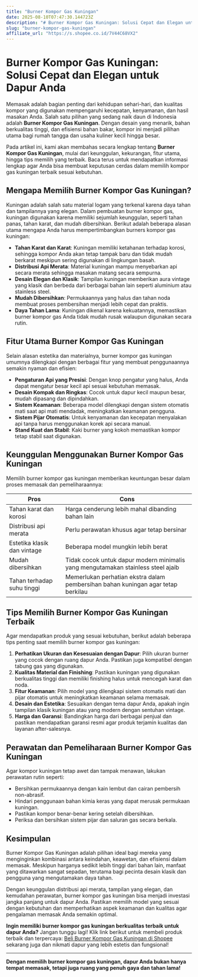 ```yaml
---
title: "Burner Kompor Gas Kuningan"
date: 2025-08-10T07:47:30.144723Z
description: "# Burner Kompor Gas Kuningan: Solusi Cepat dan Elegan untuk Dapur Anda..."
slug: "burner-kompor-gas-kuningan"
affiliate_url: "https://s.shopee.co.id/7V44C68VX2"
---
```

# Burner Kompor Gas Kuningan: Solusi Cepat dan Elegan untuk Dapur Anda

Memasak adalah bagian penting dari kehidupan sehari-hari, dan kualitas kompor yang digunakan mempengaruhi kecepatan, kenyamanan, dan hasil masakan Anda. Salah satu pilihan yang sedang naik daun di Indonesia adalah **Burner Kompor Gas Kuningan**. Dengan desain yang menarik, bahan berkualitas tinggi, dan efisiensi bahan bakar, kompor ini menjadi pilihan utama bagi rumah tangga dan usaha kuliner kecil hingga besar.

Pada artikel ini, kami akan membahas secara lengkap tentang **Burner Kompor Gas Kuningan**, mulai dari keunggulan, kekurangan, fitur utama, hingga tips memilih yang terbaik. Baca terus untuk mendapatkan informasi lengkap agar Anda bisa membuat keputusan cerdas dalam memilih kompor gas kuningan terbaik sesuai kebutuhan.

## Mengapa Memilih Burner Kompor Gas Kuningan?

Kuningan adalah salah satu material logam yang terkenal karena daya tahan dan tampilannya yang elegan. Dalam pembuatan burner kompor gas, kuningan digunakan karena memiliki sejumlah keunggulan, seperti tahan panas, tahan karat, dan mudah dibersihkan. Berikut adalah beberapa alasan utama mengapa Anda harus mempertimbangkan burners kompor gas kuningan:

- **Tahan Karat dan Karat**: Kuningan memiliki ketahanan terhadap korosi, sehingga kompor Anda akan tetap tampak baru dan tidak mudah berkarat meskipun sering digunakan di lingkungan basah.
- **Distribusi Api Merata**: Material kuningan mampu menyebarkan api secara merata sehingga masakan matang secara sempurna.
- **Desain Elegan dan Klasik**: Tampilan kuningan memberikan aura vintage yang klasik dan berbeda dari berbagai bahan lain seperti aluminium atau stainless steel.
- **Mudah Dibersihkan**: Permukaannya yang halus dan tahan noda membuat proses pembersihan menjadi lebih cepat dan praktis.
- **Daya Tahan Lama**: Kuningan dikenal karena kekuatannya, memastikan burner kompor gas Anda tidak mudah rusak walaupun digunakan secara rutin.

## Fitur Utama Burner Kompor Gas Kuningan

Selain alasan estetika dan materialnya, burner kompor gas kuningan umumnya dilengkapi dengan berbagai fitur yang membuat penggunaannya semakin nyaman dan efisien:

- **Pengaturan Api yang Presisi**: Dengan knop pengatur yang halus, Anda dapat mengatur besar kecil api sesuai kebutuhan memasak.
- **Desain Kompak dan Ringkas**: Cocok untuk dapur kecil maupun besar, mudah dipasang dan dipindahkan.
- **Sistem Keamanan**: Beberapa model dilengkapi dengan sistem otomatis mati saat api mati mendadak, meningkatkan keamanan pengguna.
- **Sistem Pijar Otomatis**: Untuk kenyamanan dan kecepatan menyalakan api tanpa harus menggunakan korek api secara manual.
- **Stand Kuat dan Stabil**: Kaki burner yang kokoh memastikan kompor tetap stabil saat digunakan.

## Keunggulan Menggunakan Burner Kompor Gas Kuningan

Memilih burner kompor gas kuningan memberikan keuntungan besar dalam proses memasak dan pemeliharaannya:

| **Pros** | **Cons** |
| --- | --- |
| Tahan karat dan korosi | Harga cenderung lebih mahal dibanding bahan lain |
| Distribusi api merata | Perlu perawatan khusus agar tetap bersinar |
| Estetika klasik dan vintage | Beberapa model mungkin lebih berat |
| Mudah dibersihkan | Tidak cocok untuk dapur modern minimalis yang mengutamakan stainless steel ajaib |
| Tahan terhadap suhu tinggi | Memerlukan perhatian ekstra dalam pembersihan bahan kuningan agar tetap berkilau |

## Tips Memilih Burner Kompor Gas Kuningan Terbaik

Agar mendapatkan produk yang sesuai kebutuhan, berikut adalah beberapa tips penting saat memilih burner kompor gas kuningan:

1. **Perhatikan Ukuran dan Kesesuaian dengan Dapur**: Pilih ukuran burner yang cocok dengan ruang dapur Anda. Pastikan juga kompatibel dengan tabung gas yang digunakan.
2. **Kualitas Material dan Finishing**: Pastikan kuningan yang digunakan berkualitas tinggi dan memiliki finishing halus untuk mencegah karat dan noda.
3. **Fitur Keamanan**: Pilih model yang dilengkapi sistem otomatis mati dan pijar otomatis untuk meningkatkan keamanan selama memasak.
4. **Desain dan Estetika**: Sesuaikan dengan tema dapur Anda, apakah ingin tampilan klasik kuningan atau yang modern dengan sentuhan vintage.
5. **Harga dan Garansi**: Bandingkan harga dari berbagai penjual dan pastikan mendapatkan garansi resmi agar produk terjamin kualitas dan layanan after-salesnya.

## Perawatan dan Pemeliharaan Burner Kompor Gas Kuningan

Agar kompor kuningan tetap awet dan tampak menawan, lakukan perawatan rutin seperti:

- Bersihkan permukaannya dengan kain lembut dan cairan pembersih non-abrasif.
- Hindari penggunaan bahan kimia keras yang dapat merusak permukaan kuningan.
- Pastikan kompor benar-benar kering setelah dibersihkan.
- Periksa dan bersihkan sistem pijar dan saluran gas secara berkala.

## Kesimpulan

Burner Kompor Gas Kuningan adalah pilihan ideal bagi mereka yang menginginkan kombinasi antara keindahan, keawetan, dan efisiensi dalam memasak. Meskipun harganya sedikit lebih tinggi dari bahan lain, manfaat yang ditawarkan sangat sepadan, terutama bagi pecinta desain klasik dan pengguna yang mengutamakan daya tahan.

Dengan keunggulan distribusi api merata, tampilan yang elegan, dan kemudahan perawatan, burner kompor gas kuningan bisa menjadi investasi jangka panjang untuk dapur Anda. Pastikan memilih model yang sesuai dengan kebutuhan dan memperhatikan aspek keamanan dan kualitas agar pengalaman memasak Anda semakin optimal.

**Ingin memiliki burner kompor gas kuningan berkualitas terbaik untuk dapur Anda?** Jangan tunggu lagi! Klik link berikut untuk membeli produk terbaik dan terpercaya: [Beli Burner Kompor Gas Kuningan di Shopee](https://s.shopee.co.id/7V44C68VX2) sekarang juga dan nikmati dapur yang lebih estetis dan fungsional!

---

**Dengan memilih burner kompor gas kuningan, dapur Anda bukan hanya tempat memasak, tetapi juga ruang yang penuh gaya dan tahan lama!**